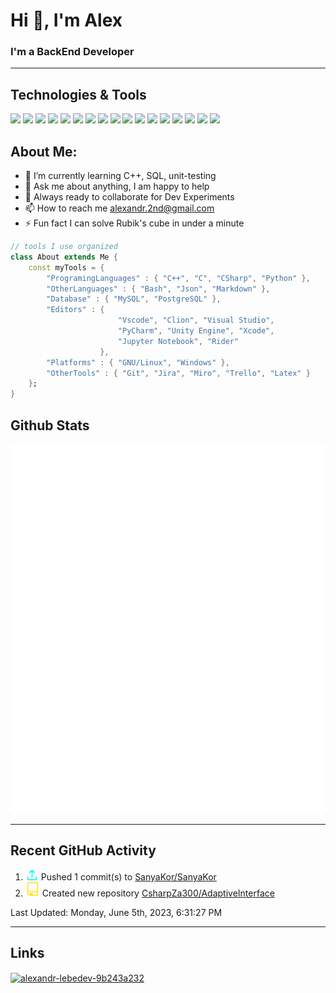 <h1 align="left">Hi 👋, I'm Alex</h1>
<h3 align="left">I'm a BackEnd Developer</h3>

---

## Technologies & Tools
![](https://img.shields.io/badge/OS-Linux-informational?style=flat&logo=linux&logoColor=white&color=623ce4)
![](https://img.shields.io/badge/OS-macOs-informational?style=flat&logo=macos&logoColor=white&color=623ce4)
![](https://img.shields.io/badge/OS-Windows-informational?style=flat&logo=windows&logoColor=white&color=623ce4)
![](https://img.shields.io/badge/Editor-IntelliJ_IDEA-informational?style=flat&logo=intellij-idea&logoColor=white&color=623ce4)
![](https://img.shields.io/badge/Tools-Git-informational?style=flat&logo=git&logoColor=white&color=623ce4)
![](https://img.shields.io/badge/Tools-Jira-informational?style=flat&logo=jira&logoColor=white&color=623ce4)
![](https://img.shields.io/badge/Editor-VSCode-informational?style=flat&logo=vscode&logoColor=white&color=623ce4)
![](https://img.shields.io/badge/Editor-Jupyter-informational?style=flat&logo=Jupyter&logoColor=white&color=623ce4)
![](https://img.shields.io/badge/Code-Python-informational?style=flat&logo=python&logoColor=white&color=623ce4)
![](https://img.shields.io/badge/Code-PowerShell-informational?style=flat&logo=powershell&logoColor=white&color=623ce4)
![](https://img.shields.io/badge/Code-CSharp-informational?style=flat&logo=csharp&logoColor=white&color=623ce4)
![](https://img.shields.io/badge/Code-C++-informational?style=flat&logo=cplusplus&logoColor=white&color=623ce4)
![](https://img.shields.io/badge/Code-C-informational?style=flat&logo=c&logoColor=white&color=623ce4)
![](https://img.shields.io/badge/Code-Make-informational?style=flat&logo=cmake&logoColor=white&color=623ce4)
![](https://img.shields.io/badge/Shell-Bash-informational?style=flat&logo=gnu-bash&logoColor=white&color=623ce4)
![](https://img.shields.io/badge/Tools-PostgreSQL-informational?style=flat&logo=postgresql&logoColor=white&color=623ce4)
![](https://img.shields.io/badge/Tools-MySQL-informational?style=flat&logo=MYSQL&logoColor=white&color=623ce4)

## About Me:

- 🌱 I’m currently learning C++, SQL, unit-testing
- 💬 Ask me about anything, I am happy to help 
- :rocket: Always ready to collaborate for Dev Experiments
- 📫 How to reach me alexandr.2nd@gmail.com
- ⚡ Fun fact I can solve Rubik's cube in under a minute


<!-- <h3 align="left">Languages and Tools:</h3>
<p align="left"> <a href="https://www.cprogramming.com/" target="_blank" rel="noreferrer"> <img src="https://raw.githubusercontent.com/devicons/devicon/master/icons/c/c-original.svg" alt="c" width="40" height="40"/> </a> <a href="https://www.w3schools.com/cpp/" target="_blank" rel="noreferrer"> <img src="https://raw.githubusercontent.com/devicons/devicon/master/icons/cplusplus/cplusplus-original.svg" alt="cplusplus" width="40" height="40"/> </a> <a href="https://www.w3schools.com/cs/" target="_blank" rel="noreferrer"> <img src="https://raw.githubusercontent.com/devicons/devicon/master/icons/csharp/csharp-original.svg" alt="csharp" width="40" height="40"/> </a> <a href="https://www.mysql.com/" target="_blank" rel="noreferrer"> <img src="https://raw.githubusercontent.com/devicons/devicon/master/icons/mysql/mysql-original-wordmark.svg" alt="mysql" width="40" height="40"/> </a> <a href="https://www.postgresql.org" target="_blank" rel="noreferrer"> <img src="https://raw.githubusercontent.com/devicons/devicon/master/icons/postgresql/postgresql-original-wordmark.svg" alt="postgresql" width="40" height="40"/> </a> <a href="https://www.python.org" target="_blank" rel="noreferrer"> <img src="https://raw.githubusercontent.com/devicons/devicon/master/icons/python/python-original.svg" alt="python" width="40" height="40"/> </a> <a href="https://unity.com/" target="_blank" rel="noreferrer"> <img src="https://www.vectorlogo.zone/logos/unity3d/unity3d-icon.svg" alt="unity" width="40" height="40"/> </a> </p> -->


```dart 
// tools I use organized 
class About extends Me { 
    const myTools = { 
        "ProgramingLanguages" : { "C++", "C", "CSharp", "Python" }, 
        "OtherLanguages" : { "Bash", "Json", "Markdown" }, 
        "Database" : { "MySQL", "PostgreSQL" }, 
        "Editors" : {
                        "Vscode", "Clion", "Visual Studio",
                        "PyCharm", "Unity Engine", "Xcode",
                        "Jupyter Notebook", "Rider" 
                    }, 
        "Platforms" : { "GNU/Linux", "Windows" }, 
        "OtherTools" : { "Git", "Jira", "Miro", "Trello", "Latex" } 
    }; 
} 
```


<!-- TESTS -->

<!-- <h3 align="left">Environments i work with:</h3> -->

<!-- <p align = "center">
    <img src="https://github-readme-stats.vercel.app/api/top-langs?username=sanyakor&show_icons=true&locale=en&layout=compact" alt="sanyakor" />
    <img src="https://github-readme-stats.vercel.app/api?username=sanyakor&show_icons=true&locale=en" alt="sanyakor" />
</p> -->

<!-- <p align = "center">
    <img  src = "https://github-readme-stats.vercel.app/api?username=sanyakor&show_icons=true&theme=default">
    <img src = "https://github-readme-stats.vercel.app/api/top-langs/?username=sanyakor&hide=html,jupyter%20notebook,css,java,shaderlab,kotlin,hlsl&theme=default">
</p> -->


<!-- <table>
  <tr>
    <td valign="top"><img src="https://github-readme-stats.vercel.app/api/top-langs/?username=sanyakor&layout=compact&show_icons=true&hide=jupyter%20notebook&theme=default"/></td>
    <td valign="top"><img src="https://github-readme-stats.vercel.app/api?username=sanyakortheme=default""/></td>
  </tr>
</table> -->

<!-- TESTS -->

<!-- <div>
  <img height="170" align="left" src="https://github-readme-stats.vercel.app/api?username=sanyakor&count_private=true&include_all_commits=true" />
  <img src="https://github-readme-stats.vercel.app/api/top-langs/?username=sanyakor&layout=compact&hide=jupyter%20notebook&theme=default" />
</div> -->


<!-- <table style="border: none;"> 
    <tr style="border: none;"> 
        <td style="border: none;" valign="top"><img src="https://github-readme-stats.vercel.app/api/top-langs/?username=SanyaKor&layout=compact&show_icons=true&hide=jupyter%20notebook"/></td> 
        <td valign="top"><img src="https://github-readme-stats.vercel.app/api?username=SanyaKor&show_icons=truecount_private=true&include_all_commits=true"/></td> 
    </tr> 
</table> -->

  
## Github Stats
<a href='https://github.com/rahul-jha98/github-stats-transparent'>
  
![Stats Overview](https://raw.githubusercontent.com/SanyaKor/github-stats-transparent/output/generated/overview.svg)
![Most Used Languages](https://raw.githubusercontent.com/SanyaKor/github-stats-transparent/output/generated/languages.svg)

</a>




---

## Recent GitHub Activity

<!--RECENT_ACTIVITY:start-->
1. ![push] Pushed 1 commit(s) to [SanyaKor/SanyaKor](https://github.com/SanyaKor/SanyaKor)
2. ![create_repo] Created new repository [CsharpZa300/AdaptiveInterface](https://github.com/CsharpZa300/AdaptiveInterface)
<!--RECENT_ACTIVITY:end-->


<!--RECENT_ACTIVITY:last_update-->
Last Updated: Monday, June 5th, 2023, 6:31:27 PM
<!--RECENT_ACTIVITY:last_update_end-->


---

## Links


<p align="left">
<a href="https://linkedin.com/in/alexandr-lebedev-9b243a232" target="blank"><img align="center" src="https://raw.githubusercontent.com/rahuldkjain/github-profile-readme-generator/master/src/images/icons/Social/linked-in-alt.svg" alt="alexandr-lebedev-9b243a232" height="30" width="40" /></a>
<!--<a href="https://stackoverflow.com/users/18620665" target="blank"><img align="center" src="https://raw.githubusercontent.com/rahuldkjain/github-profile-readme-generator/master/src/images/icons/Social/stack-overflow.svg" alt="18620665" height="30" width="40" /></a>
<a href="https://www.leetcode.com/allebedev" target="blank"><img align="center" src="https://raw.githubusercontent.com/rahuldkjain/github-profile-readme-generator/master/src/images/icons/Social/leet-code.svg" alt="allebedev" height="30" width="40" /></a>-->
</p>



<!-- Badges -->
[push]: https://github.com/SanyaKor/SanyaKor/blob/main/images/push_smaller2.png

[pr_merged]: https://github.com/SanyaKor/SanyaKor/blob/main/images/pr_merged2.jpg
[pr_canceled]: https://github.com/SanyaKor/SanyaKor/blob/main/images/pr_canceled2.jpg
[pr_opened]: https://github.com/SanyaKor/SanyaKor/blob/main/images/pr_opened2.jpg

[forked]: https://github.com/SanyaKor/SanyaKor/blob/main/images/forked_smaller2.jpg

[issue_opened]:  https://github.com/SanyaKor/SanyaKor/blob/main/images/issue_opened2.jpg
[issue_closed]:  https://github.com/SanyaKor/SanyaKor/blob/main/images/issue_closed2.jpg

[star]:  https://github.com/SanyaKor/SanyaKor/blob/main/images/star2.jpg

[msg]:  https://github.com/SanyaKor/SanyaKor/blob/main/images/msg2.jpg

[people]:  https://github.com/SanyaKor/SanyaKor/blob/main/images/people2.jpg

[release]:  https://github.com/SanyaKor/SanyaKor/blob/main/images/release2.jpg

[create_repo]:  https://github.com/SanyaKor/SanyaKor/blob/main/images/create_repo2.jpg

[requestedchanges]: https://github.com/SanyaKor/SanyaKor/blob/main/images/requested_changes2.jpg
[approvedchanges]: https://github.com/SanyaKor/SanyaKor/blob/main/images/changes_approved2.jpg

[wiki]: https://github.com/SanyaKor/SanyaKor/blob/main/images/wiki2.jpg
